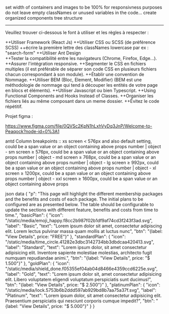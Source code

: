 set width of containers and images to be 100% for responsivness purposes
do not leave empty classNames or unused variables in the code...
create organized components tree structure

---

Veuillez trouver ci-dessous le font à utiliser et les règles à respecter :

++Utiliser Framework (React Js)
++Utiliser CSS ou SCSS (de préférence SCSS)
++écrire la première lettre des classNames lowercase par ex : "search-form"
++Utiliser Ant Design  
++Tester la compatibilité entre les navigateurs (Chrome, Firefox, Edge...).
++Assurer l'intégration responsive.
++Segmenter le CSS en fichiers multiples (il est préférable de séparer son code CSS en plusieurs fichiers chacun correspondant à son module).
++Établir une convention de Nommage.
++Utiliser BEM (Bloc, Element, Modifier) (BEM est une méthodologie de nommage qui tend à découper les entités de votre page en blocs et éléments).
++Utiliser Javascript ou bien Typescript.
++Using Functional Components and Hooks Instead of Classes.
++Organiser les fichiers liés au même composant dans un meme dossier.
++Évitez le code répétitif.

Projet figma :

https://www.figma.com/file/0QVSc2KpN1hLxhVyDq3JnP/Welcome-to-Peaqock?node-id=0%3A1

antd Column breakpoints ::
xs screen < 576px and also default setting, could be a span value or an object containing above props number | object -
sm screen ≥ 576px, could be a span value or an object containing above props number | object -
md screen ≥ 768px, could be a span value or an object containing above props number | object -
lg screen ≥ 992px, could be a span value or an object containing above props number | object -
xl screen ≥ 1200px, could be a span value or an object containing above props number | object -
xxl screen ≥ 1600px, could be a span value or an object containing above props

json data
{
"p": "This page will highlight the different membership packages and the benefits and costs of each package. The initial plans to be configured are as presented below. The table should be configurable to update the sections with different feature, benefits and costs from time to time.",
"basicPlan": {
"icon": "/static/media/emoji_happy.f8cc2b987f02b1df9af74cd3f243f3ad.svg",
"label": "Basic",
"text": "Lorem ipsum dolor sit amet, consectetur adipiscing elit. Lorem lectus pulvinar massa quam mollis at luctus nunc",
"btn": "{label: \"View Details\", price: \"FREE\"}"
},
"standardPlan": {
"icon": "/static/media/time_circle.41282e3dbc3142734bb3dbdcaa420413.svg",
"label": "Standard",
"text": "Lorem ipsum dolor, sit amet consectetur adipisicing elit. Inventore sapiente molestiae molestias, architecto fugit numquam repudiandae animi.",
"btn": "{label: \"View Details\", price: \"$ 1.500\"}"
},
"goldPlan": {
"icon": "/static/media/shield_done.f05355ef04ab04d8466e4359ccd6225e.svg",
"label": "Gold",
"text": "Lorem ipsum dolor sit, amet consectetur adipisicing elit. Libero voluptatem eligendi voluptatum perspiciatis sunt ducimus!",
"btn": "{label: \"View Details\", price: \"$ 2.500\"}"
},
"platinumPlan": {
"icon": "/static/media/lock.5753b6b2ddd597ab929bd8b7aa75a37f.svg",
"label": "Platinum",
"text": "Lorem ipsum dolor, sit amet consectetur adipisicing elit. Praesentium perspiciatis qui nesciunt corporis cumque impedit?",
"btn": "{label: \"View Details\", price: \"$ 5.000\"}"
}
}
